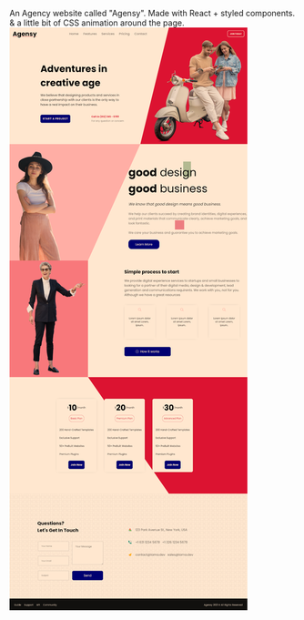 An Agency website called "Agensy".
Made with React + styled components.
& a little bit of CSS animation around the page.
![Screenshot of the site](./screenshots/Agensy-website-800.png)

